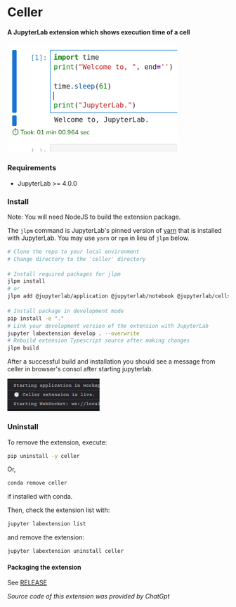 # Celler

#### A JupyterLab extension which shows execution time of a cell

![Celler](images/main_image.png)

### Requirements

- JupyterLab >= 4.0.0

### Install

Note: You will need NodeJS to build the extension package.

The `jlpm` command is JupyterLab's pinned version of
[yarn](https://yarnpkg.com/) that is installed with JupyterLab. You may use
`yarn` or `npm` in lieu of `jlpm` below.

```bash
# Clone the repo to your local environment
# Change directory to the 'celler' directory

# Install required packages for jlpm
jlpm install
# or
jlpm add @jupyterlab/application @jupyterlab/notebook @jupyterlab/cells

# Install package in development mode
pip install -e "."
# Link your development version of the extension with JupyterLab
jupyter labextension develop . --overwrite
# Rebuild extension Typescript source after making changes
jlpm build
```

After a successful build and installation you should see a message from celler in browser's consol after starting jupyterlab.

![Extension working properly](images/working.png)

### Uninstall

To remove the extension, execute:

```bash
pip uninstall -y celler
```

Or,

```bash
conda remove celler
```
if installed with conda.

Then, check the extension list with:

```bash
jupyter labextension list
```
and remove the extension:
```bash
jupyter labextension uninstall celler
```

#### Packaging the extension

See [RELEASE](RELEASE.md)

*Source code of this extension was provided by ChatGpt*
